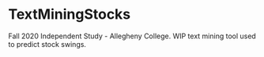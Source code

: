 # TextMiningStocks
Fall 2020 Independent Study - Allegheny College. WIP text mining tool used to predict stock swings.
